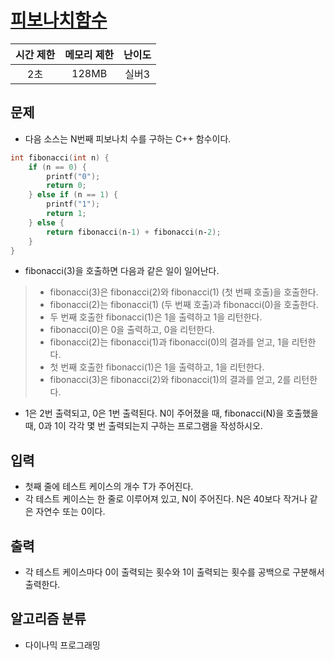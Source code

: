 # [피보나치함수](https://www.acmicpc.net/problem/1003)

|시간 제한|메모리 제한|난이도|
|:-------:|:---------:|:---:|
|2초|128MB|실버3|

## 문제
- 다음 소스는 N번째 피보나치 수를 구하는 C++ 함수이다.
``` c
int fibonacci(int n) {
    if (n == 0) {
        printf("0");
        return 0;
    } else if (n == 1) {
        printf("1");
        return 1;
    } else {
        return fibonacci(n‐1) + fibonacci(n‐2);
    }
}
```
- fibonacci(3)을 호출하면 다음과 같은 일이 일어난다.

> - fibonacci(3)은 fibonacci(2)와 fibonacci(1) (첫 번째 호출)을 호출한다.
> - fibonacci(2)는 fibonacci(1) (두 번째 호출)과 fibonacci(0)을 호출한다.
> - 두 번째 호출한 fibonacci(1)은 1을 출력하고 1을 리턴한다.
> - fibonacci(0)은 0을 출력하고, 0을 리턴한다.
> - fibonacci(2)는 fibonacci(1)과 fibonacci(0)의 결과를 얻고, 1을 리턴한다.
> - 첫 번째 호출한 fibonacci(1)은 1을 출력하고, 1을 리턴한다.
> - fibonacci(3)은 fibonacci(2)와 fibonacci(1)의 결과를 얻고, 2를 리턴한다.

- 1은 2번 출력되고, 0은 1번 출력된다. N이 주어졌을 때, fibonacci(N)을 호출했을 때, 0과 1이 각각 몇 번 출력되는지 구하는 프로그램을 작성하시오.

## 입력
- 첫째 줄에 테스트 케이스의 개수 T가 주어진다.
- 각 테스트 케이스는 한 줄로 이루어져 있고, N이 주어진다. N은 40보다 작거나 같은 자연수 또는 0이다.

## 출력
- 각 테스트 케이스마다 0이 출력되는 횟수와 1이 출력되는 횟수를 공백으로 구분해서 출력한다.

## 알고리즘 분류
- 다이나믹 프로그래밍